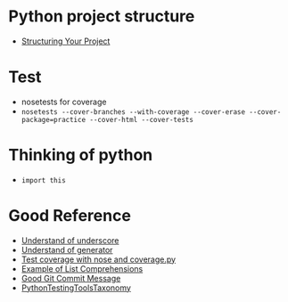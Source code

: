# Python project structure
 - [Structuring Your Project](http://docs.python-guide.org/en/latest/writing/structure)

# Test
 - nosetests for coverage
 - `nosetests --cover-branches --with-coverage --cover-erase --cover-package=practice --cover-html --cover-tests`

# Thinking of python 
 - `import this`
  
# Good Reference
 - [Understand of underscore](https://mingrammer.com/underscore-in-python)
 - [Understand of generator](http://bluese05.tistory.com/56)
 - [Test coverage with nose and coverage.py](http://www.saltycrane.com/blog/2012/04/test-coverage-nose-and-coveragepy/)
 - [Example of List Comprehensions](http://www.secnetix.de/olli/Python/list_comprehensions.hawk)
 - [Good Git Commit Message](https://item4.github.io/2016-11-01/How-to-Write-a-Git-Commit-Message/)
 - [PythonTestingToolsTaxonomy](https://wiki.python.org/moin/PythonTestingToolsTaxonomy)